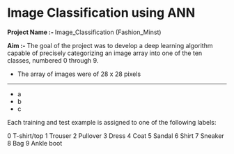 # Image Classification using ANN

<b> Project Name :- </b> Image_Classification (Fashion_Minst)


<b> Aim :- </b>  The goal of the project was to develop a deep learning algorithm capable of precisely categorizing an image array into one of the ten classes, numbered 0 through 9.

- The array of images were of 28 x 28 pixels
<hr>
<ul>
  <li>a</li>
  <li>b</li>
  <li>c</li>
 </ul>
  
Each training and test example is assigned to one of the following labels:

0 T-shirt/top
1 Trouser
2 Pullover
3 Dress
4 Coat
5 Sandal
6 Shirt
7 Sneaker
8 Bag
9 Ankle boot
